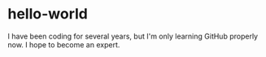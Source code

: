 # hello-world
I have been coding for several years, but I'm only learning GitHub properly now. 
I hope to become an expert.
